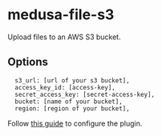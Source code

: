 # medusa-file-s3

Upload files to an AWS S3 bucket.

## Options

```
  s3_url: [url of your s3 bucket],
  access_key_id: [access-key],
  secret_access_key: [secret-access-key],
  bucket: [name of your bucket],
  region: [region of your bucket],
```

Follow [this guide](https://docs.medusa-commerce.com/how-to/uploading-images-to-s3) to configure the plugin.
